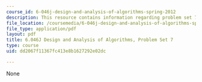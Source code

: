 ```yaml
---
course_id: 6-046j-design-and-analysis-of-algorithms-spring-2012
description: This resource contains information regarding problem set 7.
file_location: /coursemedia/6-046j-design-and-analysis-of-algorithms-spring-2012/dd2067f11367fc413e8b1627292e02dc_MIT6_046JS12_ps7.pdf
file_type: application/pdf
layout: pdf
title: 6.046J Design and Analysis of Algorithms, Problem Set 7
type: course
uid: dd2067f11367fc413e8b1627292e02dc

---
```

None